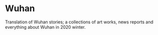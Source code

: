 # Wuhan
Translation of Wuhan stories; a collections of art works, news reports and everything about Wuhan  in 2020 winter.

